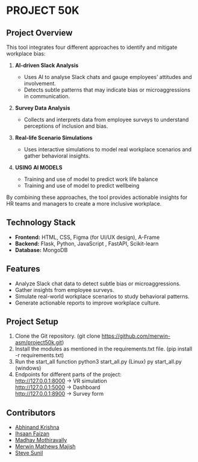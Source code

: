# PROJECT 50K


## Project Overview

This tool integrates four different approaches to identify and mitigate workplace bias:

1. **AI-driven Slack Analysis**  
   - Uses AI to analyse Slack chats and gauge employees’ attitudes and involvement.  
   - Detects subtle patterns that may indicate bias or microaggressions in communication.

2. **Survey Data Analysis**  
   - Collects and interprets data from employee surveys to understand perceptions of inclusion and bias.  

3. **Real-life Scenario Simulations**  
   - Uses interactive simulations to model real workplace scenarios and gather behavioral insights.

4. **USING AI MODELS**
   - Training and use of model to predict work life balance
   - Training and use of model to predict wellbeing
     
By combining these approaches, the tool provides actionable insights for HR teams and managers to create a more inclusive workplace.

## Technology Stack

- **Frontend:** HTML, CSS, Figma (for UI/UX design), A-Frame 
- **Backend:** Flask, Python, JavaScript , FastAPI, Scikit-learn
- **Database:** MongoDB  

## Features

- Analyze Slack chat data to detect subtle bias or microaggressions.  
- Gather insights from employee surveys.  
- Simulate real-world workplace scenarios to study behavioral patterns.
- Generate actionable reports to improve workplace culture.
  
## Project Setup

1. Clone the Git repository. (git clone https://github.com/merwin-asm/project50k.git)
2. Install the modules as mentioned in the requirements.txt file.  (pip install -r requirements.txt)
3. Run the start_all function
	python3 start_all.py (Linux)
	py start_all.py (windows)
4. Endpoints for different parts of the project:
   <br>
	http://127.0.0.1:8000 -> VR simulation
   <br>
	http://127.0.0.1:5000 -> Dashboard
   <br>
	http://127.0.0.1:8900 -> Survey form

## Contributors
- [Abhinand Krishna](https://github.com/abd2op)
- [Ihsaan Faizan](https://github.com/Ihsaan-f)
- [Madhav Mothiravally](https://github.com/madhavmothiravally5460)
- [Merwin Mathews Majish](https://github.com/merwin-asm)
- [Steve Sunil](https://github.com/Steve-Sunil)
